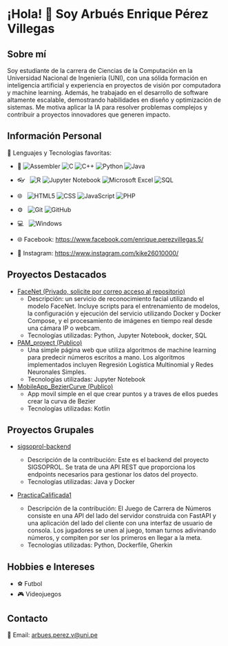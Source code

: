 # ¡Hola! 👋 Soy Arbués Enrique Pérez Villegas

## Sobre mí
Soy estudiante de la carrera de Ciencias de la Computación en la Universidad Nacional de Ingeniería (UNI), con una sólida formación en inteligencia artificial y experiencia en proyectos de visión por computadora y machine learning. Además, he trabajado en el desarrollo de software altamente escalable, demostrando habilidades en diseño y optimización de sistemas. Me motiva aplicar la IA para resolver problemas complejos y contribuir a proyectos innovadores que generen impacto.

## Información Personal

🚀 Lenguajes y Tecnologías favoritas:
- :space_invader:
  ![Assembler](https://img.shields.io/badge/Assembler-008080?style=for-the-badge&logo=assemblyscript&logoColor=white)
  ![C](https://img.shields.io/badge/C-blue?style=for-the-badge&logo=c&logoColor=white)
  ![C++](https://img.shields.io/badge/C++-blue?style=for-the-badge&logo=c%2B%2B&logoColor=white)
  ![Python](https://img.shields.io/badge/Python-14354C?style=for-the-badge&logo=python&logoColor=white)
  ![Java](https://img.shields.io/badge/java-%23ED8B00.svg?style=for-the-badge&logo=openjdk&logoColor=white)
- 👓 &nbsp;
  ![R](https://img.shields.io/badge/r-%23276DC3.svg?style=for-the-badge&logo=r&logoColor=white)
  ![Jupyter Notebook](https://img.shields.io/badge/jupyter-%23FA0F00.svg?style=for-the-badge&logo=jupyter&logoColor=white)
  ![Microsoft Excel](https://img.shields.io/badge/Microsoft_Excel-217346?style=for-the-badge&logo=microsoft-excel&logoColor=white)
  ![SQL](https://img.shields.io/badge/SQL-4479A1?style=for-the-badge&logo=postgresql&logoColor=white)

- 🌐 &nbsp;
  ![HTML5](https://img.shields.io/badge/HTML5-E34F26?style=for-the-badge&logo=html5&logoColor=white)
  ![CSS](https://img.shields.io/badge/CSS-239120?&style=for-the-badge&logo=css3&logoColor=white)
  ![JavaScript](https://img.shields.io/badge/JavaScript-black?style=for-the-badge&logo=javascript&logoColor=F7DF1E)
  ![PHP](https://img.shields.io/badge/PHP-777BB4?style=for-the-badge&logo=php&logoColor=white)

- ⚙️ &nbsp;
  ![Git](https://img.shields.io/badge/Git-F05032?style=for-the-badge&logo=git&logoColor=white)
  ![GitHub](https://img.shields.io/badge/GitHub-100000?style=for-the-badge&logo=github&logoColor=white)
- 💻 &nbsp;
  ![Windows](https://img.shields.io/badge/Windows-0078D6?style=for-the-badge&logo=windows&logoColor=white)
  </p>
- 🌐 Facebook: https://www.facebook.com/enrique.perezvillegas.5/
- 📸 Instagram: https://www.instagram.com/kike26010000/

## Proyectos Destacados

- [FaceNet (Privado, solicite por correo acceso al repositorio)](https://github.com/Arbues/FaceNet)
  - Descripción: un servicio de reconocimiento facial utilizando el modelo FaceNet. Incluye scripts para el entrenamiento de modelos, la configuración y ejecución del servicio utilizando Docker y Docker Compose, y el procesamiento de imágenes en tiempo real desde una cámara IP o webcam.
  - Tecnologías utilizadas: Python, Jupyter Notebook, docker, SQL
- [PAM_proyect (Publico)](https://github.com/Arbues/PAM_proyect)
  - Una simple página web que utiliza algoritmos de machine learning para predecir números escritos a mano. Los algoritmos implementados incluyen Regresión Logística Multinomial y Redes Neuronales Simples.
  - Tecnologías utilizadas: Jupyter Notebook
- [MobileApp_BezierCurve (Publico)](https://github.com/Arbues/MobileApp_BezierCurve)
  - App movil simple en el que crear puntos y a traves de ellos puedes crear la curva de Bezier
  - Tecnologías utilizadas: Kotlin

## Proyectos Grupales

- [sigsoprol-backend](https://github.com/thsergitox/sigsoprol-backend)
  - Descripción de la contribución: Este es el backend del proyecto SIGSOPROL. Se trata de una API REST que proporciona los endpoints necesarios para gestionar los datos del proyecto.
  - Tecnologías utilizadas: Java y Docker
  
- [PracticaCalificada1](https://github.com/AMU-Team/PracticaCalificada1)
  - Descripción de la contribución: El Juego de Carrera de Números consiste en una API del lado del servidor construida con FastAPI y una aplicación del lado del cliente con una interfaz de usuario de consola. Los jugadores se unen al juego, toman turnos adivinando números, y compiten por ser los primeros en llegar a la meta.
  - Tecnologías utilizadas: Python, Dockerfile, Gherkin

## Hobbies e Intereses

- ⚽️ Futbol
- 🎮 Videojuegos

## Contacto

📧 Email: arbues.perez.v@uni.pe

